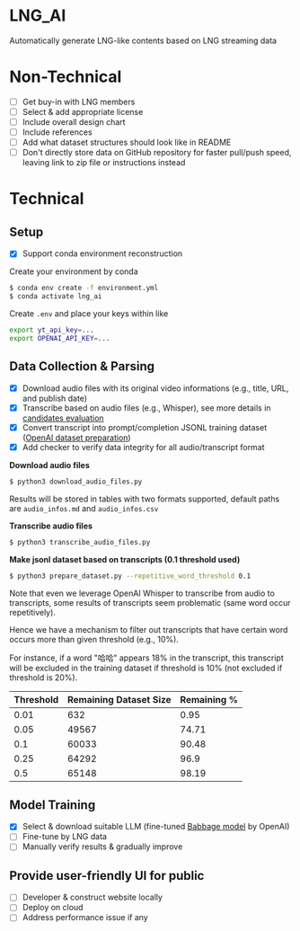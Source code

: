 # LNG_AI
Automatically generate LNG-like contents based on LNG streaming data

# Non-Technical
- [ ] Get buy-in with LNG members
- [ ] Select & add appropriate license
- [ ] Include overall design chart
- [ ] Include references
- [ ] Add what dataset structures should look like in README
- [ ] Don't directly store data on GitHub repository for faster pull/push speed, leaving link to zip file or instructions instead

# Technical 

## Setup  
- [x] Support conda environment reconstruction

Create your environment by conda
```bash
$ conda env create -f environment.yml
$ conda activate lng_ai
```

Create `.env` and place your keys within like
```bash
export yt_api_key=...
export OPENAI_API_KEY=...
```

## Data Collection & Parsing 
- [x] Download audio files with its original video informations (e.g., title, URL, and publish date)
- [x] Transcribe based on audio files (e.g., Whisper), see more details in [candidates evaluation](transcribe_candidates.md)
- [x] Convert transcript into prompt/completion JSONL training dataset ([OpenAI dataset preparation](https://platform.openai.com/docs/guides/fine-tuning/preparing-your-dataset))
- [x] Add checker to verify data integrity for all audio/transcript format

**Download audio files**

```bash
$ python3 download_audio_files.py 
```
Results will be stored in tables with two formats supported, default paths are `audio_infos.md` and `audio_infos.csv`

**Transcribe audio files**

```bash
$ python3 transcribe_audio_files.py 
```

**Make jsonl dataset based on transcripts (0.1 threshold used)**

```bash
$ python3 prepare_dataset.py --repetitive_word_threshold 0.1
```

Note that even we leverage OpenAI Whisper to transcribe from audio to transcripts, some results of transcripts seem problematic (same word occur repetitively). 

Hence we have a mechanism to filter out transcripts that have certain word occurs more than given threshold (e.g., 10%). 

For instance, if a word "哈哈" appears 18% in the transcript, this transcript will be excluded in the training dataset if threshold is 10% (not excluded if threshold is 20%).

| Threshold | Remaining Dataset Size | Remaining % |
| --- | --- | --- |
| 0.01 | 632 | 0.95 |
| 0.05 | 49567 | 74.71 |
| 0.1 | 60033 | 90.48 |
| 0.25 | 64292 | 96.9 |
| 0.5 | 65148 | 98.19 |

## Model Training
- [x] Select & download suitable LLM (fine-tuned [Babbage model](https://openai.com/pricing) by OpenAI)
- [ ] Fine-tune by LNG data
- [ ] Manually verify results & gradually improve

## Provide user-friendly UI for public
- [ ] Developer & construct website locally
- [ ] Deploy on cloud
- [ ] Address performance issue if any 